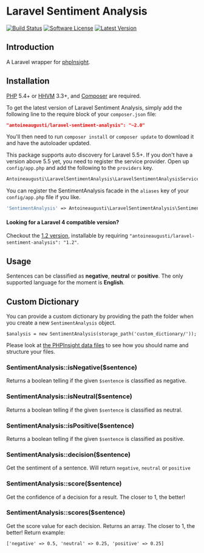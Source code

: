 Laravel Sentiment Analysis
===============


[![Build Status](https://img.shields.io/travis/AntoineAugusti/laravel-sentiment-analysis/master.svg?style=flat)](https://travis-ci.org/AntoineAugusti/laravel-sentiment-analysis)
[![Software License](https://img.shields.io/badge/license-Apache%202.0-brightgreen.svg?style=flat)](LICENSE.md)
[![Latest Version](https://img.shields.io/github/release/AntoineAugusti/laravel-sentiment-analysis.svg?style=flat)](https://github.com/AntoineAugusti/laravel-sentiment-analysis/releases)

## Introduction
A Laravel wrapper for [phpInsight](https://github.com/JWHennessey/phpInsight).

## Installation

[PHP](https://php.net) 5.4+ or [HHVM](http://hhvm.com) 3.3+, and [Composer](https://getcomposer.org) are required.

To get the latest version of Laravel Sentiment Analysis, simply add the following line to the require block of your `composer.json` file:

```json
"antoineaugusti/laravel-sentiment-analysis": "~2.0"
```

You'll then need to run `composer install` or `composer update` to download it and have the autoloader updated.

This package supports auto discovery for Laravel 5.5+. If you don't have a version above 5.5 yet, you need to register the service provider. Open up `config/app.php` and add the following to the `providers` key.

```php
Antoineaugusti\LaravelSentimentAnalysis\LaravelSentimentAnalysisServiceProvider::class,
```

You can register the SentimentAnalysis facade in the `aliases` key of your `config/app.php` file if you like.

```php
'SentimentAnalysis' => Antoineaugusti\LaravelSentimentAnalysis\SentimentAnalysis::class,
```

#### Looking for a Laravel 4 compatible version?
Checkout the [1.2 version](https://github.com/AntoineAugusti/laravel-sentiment-analysis/releases/tag/v1.2), installable by requiring `"antoineaugusti/laravel-sentiment-analysis": "1.2"`.

## Usage
Sentences can be classified as **negative**, **neutral** or **positive**. The only supported language for the moment is **English**.

## Custom Dictionary
You can provide a custom dictionary by providing the path the folder when you create a new `SentimentAnalysis` object.

`$analysis = new SentimentAnalysis(storage_path('custom_dictionary/'));`

Please look at [the PHPInsight data files](https://github.com/JWHennessey/phpInsight/tree/master/lib/PHPInsight/data) to see how you should name and structure your files.

### SentimentAnalysis::isNegative($sentence)
Returns a boolean telling if the given `$sentence` is classified as negative.

### SentimentAnalysis::isNeutral($sentence)
Returns a boolean telling if the given `$sentence` is classified as neutral.

### SentimentAnalysis::isPositive($sentence)
Returns a boolean telling if the given `$sentence` is classified as positive.

### SentimentAnalysis::decision($sentence)
Get the sentiment of a sentence. Will return `negative`, `neutral` or `positive`

### SentimentAnalysis::score($sentence)
Get the confidence of a decision for a result. The closer to 1, the better!

### SentimentAnalysis::scores($sentence)
Get the score value for each decision. Returns an array. The closer to 1, the better! Return example:

	['negative' => 0.5, 'neutral' => 0.25, 'positive' => 0.25]

